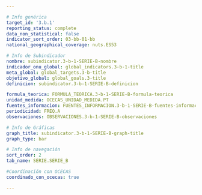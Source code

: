 ```yaml
---

# Info genérica
target_id: '3.b.1'
reporting_status: complete
data_non_statistical: false
indicator_sort_order: 03-bb-01-bb
national_geographical_coverage: nuts.ES53

# Info de Subindicador
nombre: subindicator.3-b-1-SERIE-B-nombre
indicador_onu_global: global_indicators.3-b-1-title
meta_global: global_targets.3-b-title
objetivo_global: global_goals.3-title
definicion: subindicator.3-b-1-SERIE-B-definicion

formula_teorica: FORMULA_TEORICA.3-b-1-SERIE-B-formula-teorica
unidad_medida: OCECAS_UNIDAD_MEDIDA.PT
fuentes_informacion: FUENTES_INFORMACION.3-b-1-SERIE-B-fuentes-informacion
periodicidad: FREQ.A
observaciones: OBSERVACIONES.3-b-1-SERIE-B-observaciones

# Info de Gráficas
graph_title: subindicator.3-b-1-SERIE-B-graph-title
graph_type: bar

# Info de navegación
sort_order: 2
tab_name: SERIE.SERIE_B

#Coordinación con OCECAS
coordinado_con_ocecas: true

---
```

